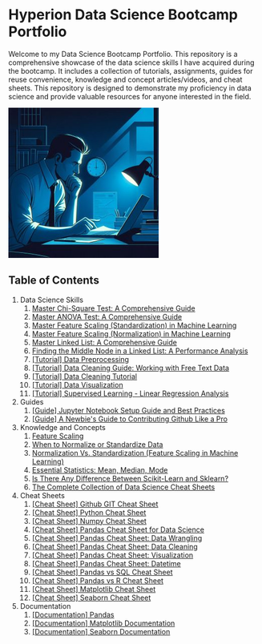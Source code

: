 # Hyperion Data Science Bootcamp Portfolio

Welcome to my Data Science Bootcamp Portfolio. This repository is a comprehensive showcase of the data science skills I have acquired during the bootcamp. It includes a collection of tutorials, assignments, guides for reuse convenience, knowledge and concept articles/videos, and cheat sheets. This repository is designed to demonstrate my proficiency in data science and provide valuable resources for anyone interested in the field.


![data_analysis_night](https://github.com/vialliw/Hyperion_Data_Science_Bootcamp/blob/main/image/data_analysis_night.jpg?raw=true)

## Table of Contents

1. Data Science Skills
   1. [Master Chi-Square Test: A Comprehensive Guide](https://github.com/vialliw/Hyperion_Data_Science_Bootcamp/blob/main/complete-chi-square-blog.md)
   2. [Master ANOVA Test: A Comprehensive Guide](https://github.com/vialliw/Hyperion_Data_Science_Bootcamp/blob/main/anova-blog-post.md)
   3. [Master Feature Scaling (Standardization) in Machine Learning](https://github.com/vialliw/Hyperion_Data_Science_Bootcamp/blob/main/feature_scaling_standardization.md)
   4. [Master Feature Scaling (Normalization) in Machine Learning](https://github.com/vialliw/Hyperion_Data_Science_Bootcamp/blob/main/feature-scaling-normalization.md)
   5. [Master Linked List: A Comprehensive Guide](https://github.com/vialliw/Hyperion_Data_Science_Bootcamp/blob/main/linked-list-guide.md)
   6. [Finding the Middle Node in a Linked List: A Performance Analysis](https://github.com/vialliw/Hyperion_Data_Science_Bootcamp/blob/main/middle-node-comparison-blog.md)
   7. [[Tutorial] Data Preprocessing](https://github.com/vialliw/Hyperion_Data_Science_Bootcamp/blob/main/data_preprocessing.ipynb)
   8. [[Tutorial] Data Cleaning Guide: Working with Free Text Data](https://github.com/vialliw/Hyperion_Data_Science_Bootcamp/blob/main/data-cleaning-markdown.md)
   9. [[Tutorial] Data Cleaning Tutorial](https://github.com/vialliw/Hyperion_Data_Science_Bootcamp/blob/main/Data%20Cleaning%20Tutorial.ipynb)
   10. [[Tutorial] Data Visualization](Data_Visualization%20(Basic).md)
   11. [[Tutorial] Supervised Learning - Linear Regression Analysis](https://github.com/vialliw/Hyperion_Data_Science_Bootcamp/blob/main/Supervised_Learning_Linear_Regression.ipynb)
2. Guides
   1. [[Guide] Jupyter Notebook Setup Guide and Best Practices](jupyter-setup-guide.md)
   2. [[Guide] A Newbie's Guide to Contributing Github Like a Pro](https://github.com/vialliw/Tech_Notes/blob/main/A%20Newbie's%20Guide%20to%20Contributing%20Like%20a%20Pro.md)
3. Knowledge and Concepts
   1. [Feature Scaling](https://www.youtube.com/watch?v=Y7m9MyPxcyQ)
   2. [When to Normalize or Standardize Data](https://www.secoda.co/learn/when-to-normalize-or-standardize-data)
   3. [Normalization Vs. Standardization (Feature Scaling in Machine Learning)](https://www.youtube.com/watch?v=bqhQ2LWBheQ)
   4. [Essential Statistics: Mean, Median, Mode](https://www.youtube.com/watch?v=5C9LBF3b65s)
   5. [Is There Any Difference Between Scikit-Learn and Sklearn?](https://towardsdatascience.com/scikit-learn-vs-sklearn-6944b9dc1736#:)
   6. [The Complete Collection of Data Science Cheat Sheets](https://www.kdnuggets.com/publications/sheets/The_Complete_Collection_of_Data_Science_Cheatsheets_KDnuggets.pdf)
4. Cheat Sheets
   1. [[Cheat Sheet] Github GIT Cheat Sheet](https://education.github.com/git-cheat-sheet-education.pdf)
   2. [[Cheat Sheet] Python Cheat Sheet](https://cdn.codewithmosh.com/image/upload/v1702942822/cheat-sheets/python.pdf)
   3. [[Cheat Sheet] Numpy Cheat Sheet](https://assets.datacamp.com/blog_assets/Numpy_Python_Cheat_Sheet.pdf)
   4. [[Cheat Sheet] Pandas Cheat Sheet for Data Science](https://datascientyst.com/pandas-cheat-sheet-for-data-science)
   5. [[Cheat Sheet] Pandas Cheat Sheet: Data Wrangling](https://pandas.pydata.org/Pandas_Cheat_Sheet.pdf)
   6. [[Cheat Sheet] Pandas Cheat Sheet: Data Cleaning](https://datascientyst.com/pandas-cheat-sheet-data-cleaning)
   7. [[Cheat Sheet] Pandas Cheat Sheet: Visualization](https://datascientyst.com/pandas-visualization-cheat-sheet)
   8. [[Cheat Sheet] Pandas Cheat Sheet: Datetime](https://datascientyst.com/pandas-datetime-cheat-sheet/)
   9. [[Cheat Sheet] Pandas vs SQL Cheat Sheet](https://datascientyst.com/pandas-vs-sql-cheat-sheet/)
   10. [[Cheat Sheet] Pandas vs R Cheat Sheet](https://datascientyst.com/pandas-vs-r-cheat-sheet/)
   11. [[Cheat Sheet] Matplotlib Cheat Sheet](https://matplotlib.org/cheatsheets/cheatsheets.pdf)
   12. [[Cheat Sheet] Seaborn Cheat Sheet](https://s3.amazonaws.com/assets.datacamp.com/blog_assets/Python_Seaborn_Cheat_Sheet.pdf)
5. Documentation
   1. [[Documentation] Pandas](https://pandas.pydata.org/docs/)
   2. [[Documentation] Matplotlib Documentation](https://matplotlib.org/stable/users/index.html)
   3. [[Documentation] Seaborn Documentation](https://seaborn.pydata.org/tutorial.html)
